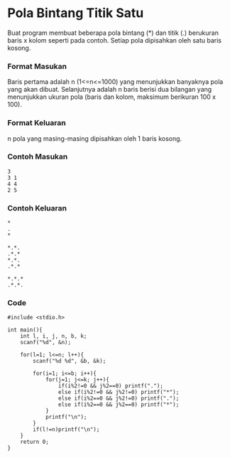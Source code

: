 # Pola Bintang Titik Satu

Buat program membuat beberapa pola bintang (*) dan titik (.) berukuran baris x kolom seperti pada contoh. Setiap pola dipisahkan oleh satu baris kosong.

### Format Masukan
Baris pertama adalah n (1<=n<=1000) yang menunjukkan banyaknya pola yang akan dibuat. Selanjutnya adalah n baris berisi dua bilangan yang menunjukkan ukuran pola (baris dan kolom, maksimum berikuran 100 x 100).

### Format Keluaran
n pola yang masing-masing dipisahkan oleh 1 baris kosong.

### Contoh Masukan
```
3
3 1
4 4
2 5
```

### Contoh Keluaran
```
*
.
*

*.*.
.*.*
*.*.
.*.*

*.*.*
.*.*.
```

### Code
```
#include <stdio.h>
  
int main(){
    int l, i, j, n, b, k;
    scanf("%d", &n);
      
    for(l=1; l<=n; l++){
        scanf("%d %d", &b, &k);
          
        for(i=1; i<=b; i++){
            for(j=1; j<=k; j++){
                if(i%2!=0 && j%2==0) printf(".");
                else if(i%2!=0 && j%2!=0) printf("*");
                else if(i%2==0 && j%2!=0) printf(".");
                else if(i%2==0 && j%2==0) printf("*");
            }
            printf("\n");
        }
        if(l!=n)printf("\n");
    }
    return 0;
}
```
